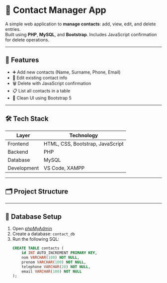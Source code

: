 # 📇 Contact Manager App

A simple web application to **manage contacts**: add, view, edit, and delete entries.  
Built using **PHP**, **MySQL**, and **Bootstrap**. Includes JavaScript confirmation for delete operations.

---

## 🚀 Features

- ➕ Add new contacts (Name, Surname, Phone, Email)
- 📝 Edit existing contact info
- 🗑️ Delete with JavaScript confirmation
- 📋 List all contacts in a table
- 💄 Clean UI using Bootstrap 5

---

## 🛠️ Tech Stack

| Layer        | Technology                       |
|--------------|----------------------------------|
| Frontend     | HTML, CSS, Bootstrap, JavaScript |
| Backend      | PHP                              |
| Database     | MySQL                            |
| Development  | VS Code, XAMPP                   |

---

## 🗂 Project Structure

---

## 💾 Database Setup

1. Open [phpMyAdmin](http://localhost/phpmyadmin)
2. Create a database: `contact_db`
3. Run the following SQL:
   ```sql
   CREATE TABLE contacts (
       id INT AUTO_INCREMENT PRIMARY KEY,
       nom VARCHAR(100) NOT NULL,
       prenom VARCHAR(100) NOT NULL,
       telephone VARCHAR(20) NOT NULL,
       email VARCHAR(100) NOT NULL
   );

